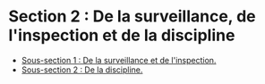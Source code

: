 # Section 2 : De la surveillance, de l'inspection et de la discipline

- [Sous-section 1 : De la surveillance et de l'inspection.](sous-section-1)
- [Sous-section 2 : De la discipline.](sous-section-2)
